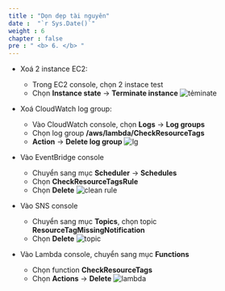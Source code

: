 ```yaml
---
title : "Dọn dẹp tài nguyên"
date :  "`r Sys.Date()`" 
weight : 6
chapter : false
pre : " <b> 6. </b> "
---
```


- Xoá 2 instance EC2:
  - Trong EC2 console, chọn 2 instace test
  - Chọn **Instance state** -> **Terminate instance**
![tẻminate](/images/6-clean/terminate-instance.png)

- Xoá CloudWatch log group:
  - Vào CloudWatch console, chọn **Logs** -> **Log groups**
  - Chọn log group **/aws/lambda/CheckResourceTags**
  - **Action** -> **Delete log group**
![lg](/images/6-clean/delete-loggroup.png)

- Vào EventBridge console
  - Chuyển sang mục **Scheduler** -> **Schedules**
  - Chọn **CheckResourceTagsRule**
  - Chọn **Delete**
![clean rule](/images/6-clean/clean-rule.png)

- Vào SNS console
  - Chuyển sang mục **Topics**, chọn topic **ResourceTagMissingNotification**
  - Chọn **Delete**
![topic](/images/6-clean/delete-topic.png)

- Vào Lambda console, chuyển sang mục **Functions**
  - Chọn function **CheckResourceTags**
  - Chọn **Actions** -> **Delete**
![lambda](/images/6-clean/delete-lambda.png)
